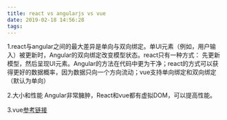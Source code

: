 ```yaml
---
title: react vs angularjs vs vue
date: 2019-02-18 14:56:28
tags:
---
```




1.react与angular之间的最大差异是单向与双向绑定。单UI元素（例如，用户输入）被更新时，Angular的双向绑定改变模型状态。react只有一种方式： 先更新模型，然后呈现UI元素。Angular的方法在代码中更为干净；react的方式可以获得更好的数据概率，因为数据只向一个方向流动；vue支持单向绑定和双向绑定（默认为单向）


2.大小和性能
Angular非常臃肿，React和vue都有虚拟DOM，可以提高性能。

3.vue[参考链接](https://www.kancloud.cn/dataoedu/vue/327304)


